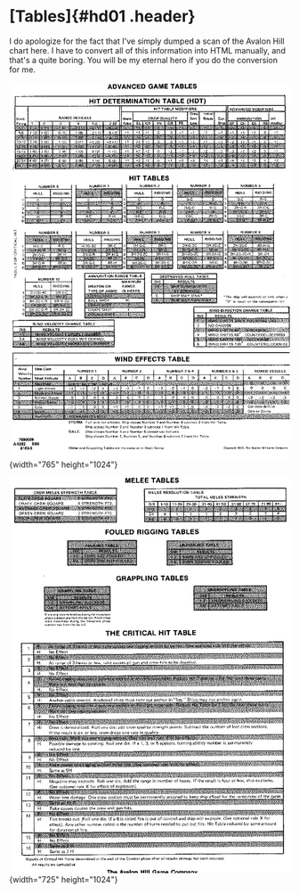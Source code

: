 [Tables]{#hd01 .header}
=======================

I do apologize for the fact that I've simply dumped a scan of the
Avalon Hill chart here. I have to convert all of this information into
HTML manually, and that's a quite boring. You will be my eternal hero
if you do the conversion for me.

![](files/tables.gif){width="765" height="1024"}

![](files/tables2.gif){width="725" height="1024"}
